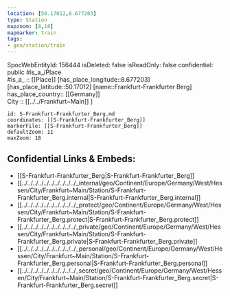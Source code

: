 ```yaml
---
location: [50.17012,8.677203] 
type: Station 
mapzoom: [8,18] 
mapmarker: train 
tags:
- geo/station/train
---
```

SpocWebEntityId: 156444
isDeleted: false
isReadOnly: false
confidential: public
#is_a_/Place  
#is_a_ :: [[Place]] 
[has_place_longitude::8.677203] 
[has_place_latitude::50.17012] 
[name::Frankfurt-Frankfurter Berg] 
has_place_country:: [[Germany]]  
City :: [[../../Frankfurt~Main]] ] 


```leaflet
id: S-Frankfurt-Frankfurter_Berg.md
coordinates: [[S-Frankfurt-Frankfurter_Berg]] 
markerFile: [[S-Frankfurt-Frankfurter_Berg]] 
defaultZoom: 11 
maxZoom: 18
```


## Confidential Links & Embeds: 
- [[S-Frankfurt-Frankfurter_Berg|S-Frankfurt-Frankfurter_Berg]] 
- [[../../../../../../../../../../_internal/geo/Continent/Europe/Germany/West/Hessen/City/Frankfurt~Main/Station/S-Frankfurt-Frankfurter_Berg.internal|S-Frankfurt-Frankfurter_Berg.internal]] 
- [[../../../../../../../../../../_protect/geo/Continent/Europe/Germany/West/Hessen/City/Frankfurt~Main/Station/S-Frankfurt-Frankfurter_Berg.protect|S-Frankfurt-Frankfurter_Berg.protect]] 
- [[../../../../../../../../../../_private/geo/Continent/Europe/Germany/West/Hessen/City/Frankfurt~Main/Station/S-Frankfurt-Frankfurter_Berg.private|S-Frankfurt-Frankfurter_Berg.private]] 
- [[../../../../../../../../../../_personal/geo/Continent/Europe/Germany/West/Hessen/City/Frankfurt~Main/Station/S-Frankfurt-Frankfurter_Berg.personal|S-Frankfurt-Frankfurter_Berg.personal]] 
- [[../../../../../../../../../../_secret/geo/Continent/Europe/Germany/West/Hessen/City/Frankfurt~Main/Station/S-Frankfurt-Frankfurter_Berg.secret|S-Frankfurt-Frankfurter_Berg.secret]] 
